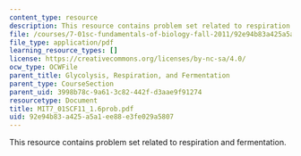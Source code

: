 ```yaml
---
content_type: resource
description: This resource contains problem set related to respiration and fermentation.
file: /courses/7-01sc-fundamentals-of-biology-fall-2011/92e94b83a425a5a1ee88e3fe029a5807_MIT7_01SCF11_1.6prob.pdf
file_type: application/pdf
learning_resource_types: []
license: https://creativecommons.org/licenses/by-nc-sa/4.0/
ocw_type: OCWFile
parent_title: Glycolysis, Respiration, and Fermentation
parent_type: CourseSection
parent_uid: 3998b78c-9a61-3c82-442f-d3aae9f91274
resourcetype: Document
title: MIT7_01SCF11_1.6prob.pdf
uid: 92e94b83-a425-a5a1-ee88-e3fe029a5807
---
```

This resource contains problem set related to respiration and fermentation.